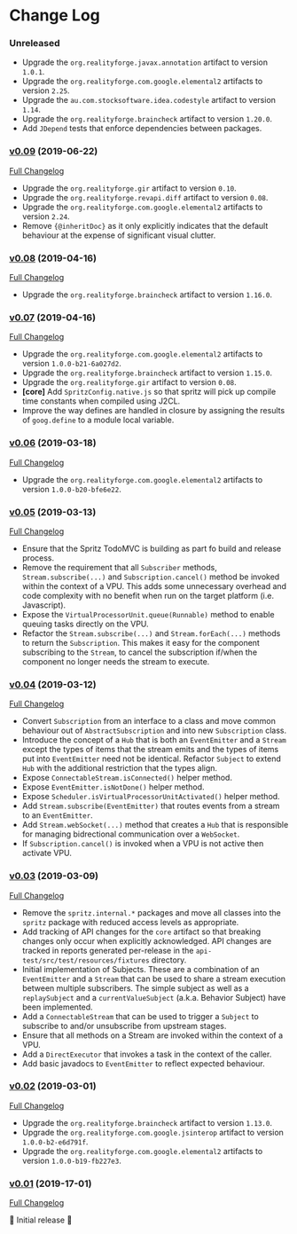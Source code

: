 # Change Log

### Unreleased

* Upgrade the `org.realityforge.javax.annotation` artifact to version `1.0.1`.
* Upgrade the `org.realityforge.com.google.elemental2` artifacts to version `2.25`.
* Upgrade the `au.com.stocksoftware.idea.codestyle` artifact to version `1.14`.
* Upgrade the `org.realityforge.braincheck` artifact to version `1.20.0`.
* Add `JDepend` tests that enforce dependencies between packages.

### [v0.09](https://github.com/spritz/spritz/tree/v0.09) (2019-06-22)
[Full Changelog](https://github.com/spritz/spritz/compare/v0.08...v0.09)

* Upgrade the `org.realityforge.gir` artifact to version `0.10`.
* Upgrade the `org.realityforge.revapi.diff` artifact to version `0.08`.
* Upgrade the `org.realityforge.com.google.elemental2` artifacts to version `2.24`.
* Remove `{@inheritDoc}` as it only explicitly indicates that the default behaviour at the expense of significant visual clutter.

### [v0.08](https://github.com/spritz/spritz/tree/v0.08) (2019-04-16)
[Full Changelog](https://github.com/spritz/spritz/compare/v0.07...v0.08)

* Upgrade the `org.realityforge.braincheck` artifact to version `1.16.0`.

### [v0.07](https://github.com/spritz/spritz/tree/v0.07) (2019-04-16)
[Full Changelog](https://github.com/spritz/spritz/compare/v0.06...v0.07)

* Upgrade the `org.realityforge.com.google.elemental2` artifacts to version `1.0.0-b21-6a027d2`.
* Upgrade the `org.realityforge.braincheck` artifact to version `1.15.0`.
* Upgrade the `org.realityforge.gir` artifact to version `0.08`.
* **\[core\]** Add `SpritzConfig.native.js` so that spritz will pick up compile time constants when compiled
  using J2CL.
* Improve the way defines are handled in closure by assigning the results of `goog.define` to a module local variable.

### [v0.06](https://github.com/spritz/spritz/tree/v0.06) (2019-03-18)
[Full Changelog](https://github.com/spritz/spritz/compare/v0.05...v0.06)

* Upgrade the `org.realityforge.com.google.elemental2` artifacts to version `1.0.0-b20-bfe6e22`.

### [v0.05](https://github.com/spritz/spritz/tree/v0.05) (2019-03-13)
[Full Changelog](https://github.com/spritz/spritz/compare/v0.04...v0.05)

* Ensure that the Spritz TodoMVC is building as part fo build and release process.
* Remove the requirement that all `Subscriber` methods, `Stream.subscribe(...)` and `Subscription.cancel()`
  method be invoked within the context of a VPU. This adds some unnecessary overhead and code complexity with
  no benefit when run on the target platform (i.e. Javascript).
* Expose the `VirtualProcessorUnit.queue(Runnable)` method to enable queuing tasks directly on the VPU.
* Refactor the `Stream.subscribe(...)` and `Stream.forEach(...)` methods to return the `Subscription`. This
  makes it easy for the component subscribing to the `Stream`, to cancel the subscription if/when the component
  no longer needs the stream to execute.

### [v0.04](https://github.com/spritz/spritz/tree/v0.04) (2019-03-12)
[Full Changelog](https://github.com/spritz/spritz/compare/v0.03...v0.04)

* Convert `Subscription` from an interface to a class and move common behaviour out of `AbstractSubscription`
  and into new `Subscription` class.
* Introduce the concept of a `Hub` that is both an `EventEmitter` and a `Stream` except the types
  of items that the stream emits and the types of items put into `EventEmitter` need not be identical.
  Refactor `Subject` to extend `Hub` with the additional restriction that the types align.
* Expose `ConnectableStream.isConnected()` helper method.
* Expose `EventEmitter.isNotDone()` helper method.
* Expose `Scheduler.isVirtualProcessorUnitActivated()` helper method.
* Add `Stream.subscribe(EventEmitter)` that routes events from a stream to an `EventEmitter`.
* Add `Stream.webSocket(...)` method that creates a `Hub` that is responsible for managing bidrectional
  communication over a `WebSocket`.
* If `Subscription.cancel()` is invoked when a VPU is not active then activate VPU.

### [v0.03](https://github.com/spritz/spritz/tree/v0.03) (2019-03-09)
[Full Changelog](https://github.com/spritz/spritz/compare/v0.02...v0.03)

* Remove the `spritz.internal.*` packages and move all classes into the `spritz` package with reduced access
  levels as appropriate.
* Add tracking of API changes for the `core` artifact so that breaking changes only occur when
  explicitly acknowledged. API changes are tracked in reports generated per-release in the
  `api-test/src/test/resources/fixtures` directory.
* Initial implementation of Subjects. These are a combination of an `EventEmitter` and a `Stream` that can
  be used to share a stream execution between multiple subscribers. The simple subject as well as a `replaySubject`
  and a `currentValueSubject` (a.k.a. Behavior Subject) have been implemented.
* Add a `ConnectableStream` that can be used to trigger a `Subject` to subscribe to and/or unsubscribe
  from upstream stages.
* Ensure that all methods on a Stream are invoked within the context of a VPU.
* Add a `DirectExecutor` that invokes a task in the context of the caller.
* Add basic javadocs to `EventEmitter` to reflect expected behaviour.

### [v0.02](https://github.com/spritz/spritz/tree/v0.02) (2019-03-01)
[Full Changelog](https://github.com/spritz/spritz/compare/v0.01...v0.02)

* Upgrade the `org.realityforge.braincheck` artifact to version `1.13.0`.
* Upgrade the `org.realityforge.com.google.jsinterop` artifact to version `1.0.0-b2-e6d791f`.
* Upgrade the `org.realityforge.com.google.elemental2` artifacts to version `1.0.0-b19-fb227e3`.

### [v0.01](https://github.com/spritz/spritz/tree/v0.01) (2019-17-01)
[Full Changelog](https://github.com/spritz/spritz/compare/f59605d9ede6d537d7b7d6286b2f5e34c6d246f8...v0.01)

 ‎🎉	Initial release ‎🎉
